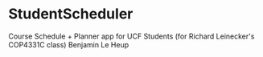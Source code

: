 # StudentScheduler
Course Schedule + Planner app for UCF Students (for Richard Leinecker's COP4331C class)
Benjamin Le Heup
